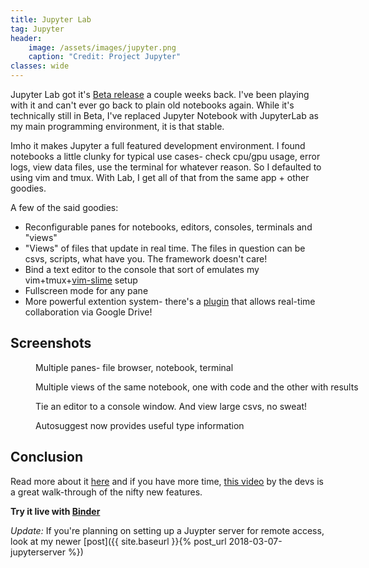 ```yaml
---
title: Jupyter Lab
tag: Jupyter
header: 
    image: /assets/images/jupyter.png
    caption: "Credit: Project Jupyter"
classes: wide
---
```


Jupyter Lab got it's [Beta release](https://blog.jupyter.org/jupyterlab-is-ready-for-users-5a6f039b8906?gi=b36b7db07c5c)
a couple weeks back. I've been playing with it and can't ever go back to plain
old notebooks again. While it's technically still in Beta, I've replaced
Jupyter Notebook with JupyterLab as my main programming environment, it is that
stable. 

Imho it makes Jupyter a full featured development environment. I found
notebooks a little clunky for typical use cases- check cpu/gpu usage, error
logs, view data files, use the terminal for whatever reason. So I defaulted to
using vim and tmux. With Lab, I get all of that from the same app + other goodies.

A few of the said goodies:
- Reconfigurable panes for notebooks, editors, consoles, terminals and "views"
- "Views" of files that update in real time. The files in question can be csvs,
  scripts, what have you. The framework doesn't care!
- Bind a text editor to the console that sort of emulates my
  vim+tmux+[vim-slime](https://github.com/jpalardy/vim-slime) setup
- Fullscreen mode for any pane
- More powerful extention system- there's a
  [plugin](https://github.com/jupyterlab/jupyterlab-google-drive) that allows
  real-time collaboration via Google Drive!

## Screenshots

<figure class="align-center" style="width:1200px">
  <img src="{{ site.url }}{{ site.baseurl }}/assets/images/jupyterlab/jupyterlab_sc1.png" alt="">
  <figcaption>Multiple panes- file browser, notebook, terminal</figcaption>
</figure> 

<figure class="align-center" style="width:1200px">
  <img src="{{ site.url }}{{ site.baseurl }}/assets/images/jupyterlab/jupyterlab_sc2.png" alt="">
  <figcaption>Multiple views of the same notebook, one with code and the other with results</figcaption>
</figure> 


<figure class="align-center" style= "width:1200px">
  <img src="{{ site.url }}{{ site.baseurl }}/assets/images/jupyterlab/jupyterlab_sc4.png" alt="">
  <figcaption>Tie an editor to a console window. And view large csvs, no sweat!</figcaption>
</figure> 

<figure class="align-center" style= "width:600px">
  <img src="{{ site.url }}{{ site.baseurl }}/assets/images/jupyterlab/jupyterlab_sc3.png" alt="">
  <figcaption>Autosuggest now provides useful type information</figcaption>
</figure> 


## Conclusion

Read more about it
[here](https://blog.jupyter.org/jupyterlab-is-ready-for-users-5a6f039b8906?gi=b36b7db07c5c)
and if you have more time, [this video](https://www.youtube.com/watch?v=w7jq4XgwLJQ) by the 
devs is a great walk-through of the nifty new features.

**Try it live with [Binder](https://mybinder.org/v2/gh/jupyterlab/jupyterlab-demo/18a9793b58ba86660b5ab964e1aeaf7324d667c8?urlpath=lab%2Ftree%2Fdemo%2FLorenz.ipynb)**

*Update:* If you're planning on setting up a Juypter server for remote
access, look at my newer [post]({{ site.baseurl }}{% post_url 2018-03-07-jupyterserver %})
